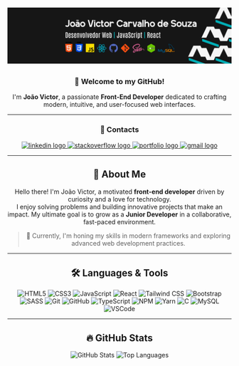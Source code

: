 # ![Devictor Banner](./images/bannerdevictor.png)

<div align="center">

### 👋 Welcome to my GitHub!

I'm **João Victor**, a passionate **Front-End Developer** dedicated to crafting modern, intuitive, and user-focused web interfaces.

---

### 📲 **Contacts**

<div align="center">
  <a href="https://www.linkedin.com/in/devjoaocarvalho/" target="_blank">
    <img src="https://img.shields.io/static/v1?message=LinkedIn&logo=linkedin&label=&color=0077B5&logoColor=white&labelColor=&style=for-the-badge" height="25" alt="linkedin logo"  />
  </a>
  <a href="https://stackoverflow.com/users/22921807" target="_blank">
    <img src="https://img.shields.io/static/v1?message=Stackoverflow&logo=stackoverflow&label=&color=FE7A16&logoColor=white&labelColor=&style=for-the-badge" height="25" alt="stackoverflow logo"  />
  </a>
  <a href="https://portfoliojoaocarvalho.vercel.app/" target="_blank">
    <img src="https://img.shields.io/badge/Portfolio-FF5722?style=for-the-badge&logo=todoist&logoColor=white" height="25" alt="portfolio logo"  />
  </a>
  <a href="https://mail.google.com/mail/?view=cm&fs=1&to=trabalho.joaovictor2004@gmail.com" target="_blank">
    <img src="https://img.shields.io/badge/Gmail-333333?style=for-the-badge&logo=gmail&logoColor=red" height="25" alt="gmail logo" />
  </a>

</div>

---

## 📝 About Me

Hello there! I'm João Victor, a motivated **front-end developer** driven by curiosity and a love for technology.  
I enjoy solving problems and building innovative projects that make an impact. My ultimate goal is to grow as a **Junior Developer** in a collaborative, fast-paced environment.  

> 🚀 Currently, I'm honing my skills in modern frameworks and exploring advanced web development practices.  

---

## 🛠 **Languages & Tools**

<div align="center">
  <img src="https://cdn.jsdelivr.net/gh/devicons/devicon/icons/html5/html5-original.svg" height="50" alt="HTML5" title="HTML5" />
  <img src="https://cdn.jsdelivr.net/gh/devicons/devicon/icons/css3/css3-original.svg" height="50" alt="CSS3" title="CSS3" />
  <img src="https://cdn.jsdelivr.net/gh/devicons/devicon/icons/javascript/javascript-original.svg" height="50" alt="JavaScript" title="JavaScript" />
  <img src="https://cdn.jsdelivr.net/gh/devicons/devicon/icons/react/react-original.svg" height="50" alt="React" title="React" />
  <img src="https://skillicons.dev/icons?i=tailwind" height="50" alt="Tailwind CSS" title="Tailwind CSS"  />
  <img src="https://cdn.jsdelivr.net/gh/devicons/devicon/icons/bootstrap/bootstrap-original.svg" height="50" alt="Bootstrap" title="Bootstrap" />
  <img src="https://cdn.jsdelivr.net/gh/devicons/devicon/icons/sass/sass-original.svg" height="50" alt="SASS" title="SASS" />
  <img src="https://cdn.jsdelivr.net/gh/devicons/devicon/icons/git/git-original.svg" height="50" alt="Git" title="Git" />
  <img src="https://cdn.jsdelivr.net/gh/devicons/devicon/icons/github/github-original.svg" height="50" alt="GitHub" title="GitHub" />
  <img src="https://cdn.jsdelivr.net/gh/devicons/devicon/icons/typescript/typescript-original.svg" height="50" alt="TypeScript" title="TypeScript" />
  <img src="https://cdn.jsdelivr.net/gh/devicons/devicon/icons/npm/npm-original-wordmark.svg" height="50" alt="NPM" title="NPM" />
  <img src="https://cdn.jsdelivr.net/gh/devicons/devicon/icons/yarn/yarn-original.svg" height="50" alt="Yarn" title="Yarn" />
  <img src="https://cdn.jsdelivr.net/gh/devicons/devicon/icons/c/c-original.svg" height="50" alt="C" title="C" />
  <img src="https://cdn.jsdelivr.net/gh/devicons/devicon/icons/mysql/mysql-original.svg" height="50" alt="MySQL" title="MySQL" />
  <img src="https://cdn.jsdelivr.net/gh/devicons/devicon/icons/vscode/vscode-original.svg" height="50" alt="VSCode" title="VSCode" />
</div>

---

## 🔥 **GitHub Stats**

<div align="center">
  <img src="https://github-readme-stats.vercel.app/api?username=0carvalh0&hide_title=false&hide_rank=false&show_icons=true&include_all_commits=true&count_private=true&disable_animations=false&theme=gotham&locale=en&hide_border=false" height="200" alt="GitHub Stats" />
  <img src="https://github-readme-stats.vercel.app/api/top-langs?username=0carvalh0&locale=en&hide_title=false&layout=compact&card_width=320&langs_count=6&theme=gotham&hide_border=false" height="200" alt="Top Languages" />
</div>
